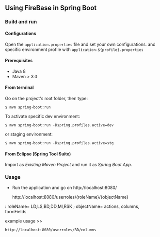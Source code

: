 ## Using FireBase in Spring Boot

### Build and run

#### Configurations

Open the `application.properties` file and set your own configurations. and specific environment profile with `application-${profile}.properties`

#### Prerequisites

- Java 8
- Maven > 3.0

#### From terminal

Go on the project's root folder, then type:

    $ mvn spring-boot:run
    
To activate specific dev environment:

    $ mvn spring-boot:run -Dspring.profiles.active=dev

or staging environment:

    $ mvn spring-boot:run -Dspring.profiles.active=stg
    

#### From Eclipse (Spring Tool Suite)

Import as *Existing Maven Project* and run it as *Spring Boot App*.


### Usage

- Run the application and go on http://localhost:8080/
	
	http://localhost:8080/userroles/{roleName}/{objectName}
	
: roleName= LD,LS,BD,DD,MI,RSK ; objectName= actions, columns, formFields

example usage >> 
	
	http://localhost:8080/userroles/BD/columns


